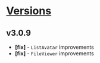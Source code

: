 # [Versions](https://github.com/Tracktor/design-system/releases)

## v3.0.9
- **[fix]** - `ListAvatar` improvements
- **[fix]** - `FileViewer` improvements
